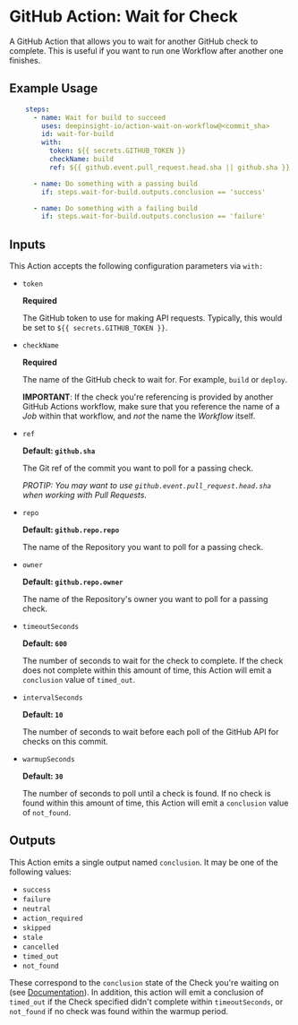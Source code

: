 # GitHub Action: Wait for Check

A GitHub Action that allows you to wait for another GitHub check to complete. This is useful if you want to run one Workflow after another one finishes.

## Example Usage

```yaml
    steps:
      - name: Wait for build to succeed
        uses: deepinsight-io/action-wait-on-workflow@<commit_sha>
        id: wait-for-build
        with:
          token: ${{ secrets.GITHUB_TOKEN }}
          checkName: build
          ref: ${{ github.event.pull_request.head.sha || github.sha }}

      - name: Do something with a passing build
        if: steps.wait-for-build.outputs.conclusion == 'success'

      - name: Do something with a failing build
        if: steps.wait-for-build.outputs.conclusion == 'failure'
```
## Inputs

This Action accepts the following configuration parameters via `with:`

- `token`

  **Required**

  The GitHub token to use for making API requests. Typically, this would be set to `${{ secrets.GITHUB_TOKEN }}`.

- `checkName`

  **Required**

  The name of the GitHub check to wait for. For example, `build` or `deploy`.

  **IMPORTANT**: If the check you're referencing is provided by another GitHub Actions workflow, make sure that you reference the name of a _Job_ within that workflow, and _not_ the name the _Workflow_ itself.

- `ref`

  **Default: `github.sha`**

  The Git ref of the commit you want to poll for a passing check.

  _PROTIP: You may want to use `github.event.pull_request.head.sha` when working with Pull Requests._

- `repo`

  **Default: `github.repo.repo`**

  The name of the Repository you want to poll for a passing check.

- `owner`

  **Default: `github.repo.owner`**

  The name of the Repository's owner you want to poll for a passing check.

- `timeoutSeconds`

  **Default: `600`**

  The number of seconds to wait for the check to complete. If the check does not complete within this amount of time, this Action will emit a `conclusion` value of `timed_out`.

- `intervalSeconds`

  **Default: `10`**

  The number of seconds to wait before each poll of the GitHub API for checks on this commit.

- `warmupSeconds`

  **Default: `30`**

  The number of seconds to poll until a check is found. If no check is found within this amount of time, this Action will emit a `conclusion` value of `not_found`.

## Outputs

This Action emits a single output named `conclusion`. It may be one of the following values:

- `success`
- `failure`
- `neutral`
- `action_required`
- `skipped`
- `stale`
- `cancelled`
- `timed_out`
- `not_found`


These correspond to the `conclusion` state of the Check you're waiting on (see [Documentation](https://docs.github.com/en/rest/checks/runs?apiVersion=2022-11-28#update-a-check-run)).
In addition, this action will emit a conclusion of `timed_out` if the Check specified didn't complete within `timeoutSeconds`, or `not_found` if no check was found within the warmup period.
